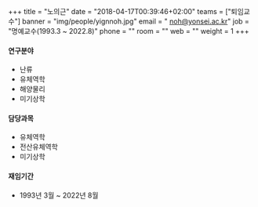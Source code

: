 +++
title = "노의근"
date = "2018-04-17T00:39:46+02:00"
teams = ["퇴임교수"]
banner = "img/people/yignnoh.jpg"
email = " noh@yonsei.ac.kr"
job = "명예교수(1993.3 ~ 2022.8)"
phone = ""
room = ""
web = ""
weight = 1
+++

#### 연구분야
+ 난류
+ 유체역학
+ 해양물리
+ 미기상학


#### 담당과목
+ 유체역학
+ 전산유체역학
+ 미기상학

#### 재임기간
+ 1993년 3월 ~ 2022년 8월